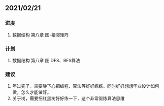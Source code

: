 ## 2021/02/21

### 进度

1. 数据结构 第八章 图-接邻矩阵

### 计划

1. 数据结构 第八章 图 DFS、BFS算法

### 建议
1. 年过完了，需要静下心把编程、算法等好好练练。同时好好想想毕业设计如何做，怎么才能做好。
2. 关于树，需要把红黑树好好练一下，这个非常锻炼算法思维
